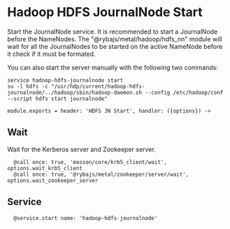 
# Hadoop HDFS JournalNode Start

Start the JournalNode service. It is recommended to start a JournalNode before the
NameNodes. The "@rybajs/metal/hadoop/hdfs_nn" module will wait for all the JournalNodes
to be started on the active NameNode before it check if it must be formated.

You can also start the server manually with the following two commands:

```
service hadoop-hdfs-journalnode start
su -l hdfs -c "/usr/hdp/current/hadoop-hdfs-journalnode/../hadoop/sbin/hadoop-daemon.sh --config /etc/hadoop/conf --script hdfs start journalnode"
```

    module.exports = header: 'HDFS JN Start', handler: ({options}) ->

## Wait

Wait for the Kerberos server and Zookeeper server.

      @call once: true, 'masson/core/krb5_client/wait', options.wait_krb5_client
      @call once: true, '@rybajs/metal/zookeeper/server/wait', options.wait_zookeeper_server

## Service

      @service.start name: 'hadoop-hdfs-journalnode'

